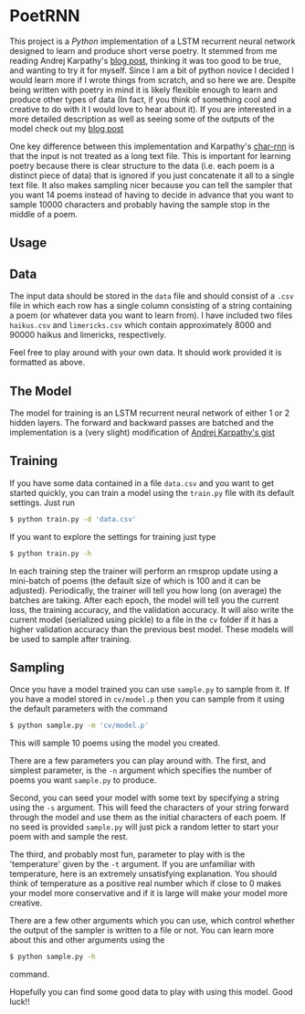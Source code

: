 # PoetRNN

This project is a *Python* implementation of a LSTM recurrent neural network designed to learn and produce short verse poetry. It stemmed from me reading Andrej Karpathy's [blog post](http://karpathy.github.io/2015/05/21/rnn-effectiveness/), thinking it was too good to be true, and wanting to try it for myself. Since I am a bit of python novice I decided I would learn more if I wrote things from scratch, and so here we are. Despite being written with poetry in mind it is likely flexible enough to learn and produce other types of data (In fact, if you think of something cool and creative to do with it I would love to hear about it). If you are interested in a more detailed description as well as seeing some of the outputs of the model check out my [blog post](http://sballas8.github.io/2015/08/11/Poet-RNN.html) 

One key difference between this implementation and Karpathy's [char-rnn](https://github.com/karpathy/char-rnn) is that the input is not treated as a long text file. This is important for learning poetry because there is clear structure to the data (i.e. each poem is a distinct piece of data) that is ignored if you just concatenate it all to a single text file. It also makes sampling nicer because you can tell the sampler that you want 14 poems instead of having to decide in advance that you want to sample 10000 characters and probably having the sample stop in the middle of a poem. 


## Usage

## Data

The input data should be stored in the `data` file and should consist of a `.csv` file in which each row has a single column consisting of a string containing a poem (or whatever data you want to learn from). I have included two files `haikus.csv` and `limericks.csv` which contain approximately 8000 and 90000 haikus and limericks, respectively. 

Feel free to play around with your own data. It should work provided it is formatted as above. 


## The Model

The model for training is an LSTM recurrent neural network of either 1 or 2 hidden layers. The forward and backward passes are batched and the implementation is a (very slight) modification of [Andrej Karpathy's gist](https://gist.github.com/karpathy/587454dc0146a6ae21fc)

## Training

If you have some data contained in a file `data.csv` and you want to get started quickly, you can train a model using the `train.py` file with its default settings. Just run 
```bash
$ python train.py -d 'data.csv'
```

If you want to explore the settings for training just type 
```bash
$ python train.py -h
```

In each training step the trainer will perform an rmsprop update using a mini-batch of poems (the default size of which is 100 and it can be adjusted). Periodically, the trainer will tell you how long (on average) the batches are taking. After each epoch, the model will tell you the current loss, the training accuracy, and the validation accuracy. It will also write the current model (serialized using pickle) to a file in the `cv` folder if it has a higher validation accuracy than the previous best model. These models will be used to sample after training.

## Sampling  

Once you have a model trained you can use `sample.py` to sample from it. If you have a model stored in `cv/model.p` then you can sample from it using the default parameters with the command
```bash
$ python sample.py -m 'cv/model.p'
```
This will sample 10 poems using the model you created. 

There are a few parameters you can play around with. The first, and simplest parameter, is the `-n` argument which specifies the number of poems you want `sample.py` to produce. 

Second, you can seed your model with some text by specifying a string using the `-s` argument. This will feed the characters of your string forward through the model and use them as the initial characters of each poem. If no seed is provided `sample.py` will just pick a random letter to start your poem with and sample the rest. 

The third, and probably most fun, parameter to play with is the 'temperature' given by the `-t` argument. If you are unfamiliar with temperature, here is an extremely unsatisfying explanation. You should think of temperature as a positive real number which if close to 0 makes your model more conservative and if it is large will make your model more creative. 

There are a few other arguments which you can use, which control whether the output of the sampler is written to a file or not. You can learn more about this and other arguments using the 
```bash
$ python sample.py -h
```
command.

Hopefully you can find some good data to play with using this model. Good luck!!

